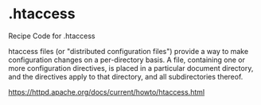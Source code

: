 # .htaccess
Recipe Code for .htaccess

htaccess files (or "distributed configuration files") provide a way to make configuration changes on a per-directory basis. A file, containing one or more configuration directives, is placed in a particular document directory, and the directives apply to that directory, and all subdirectories thereof.

https://httpd.apache.org/docs/current/howto/htaccess.html
